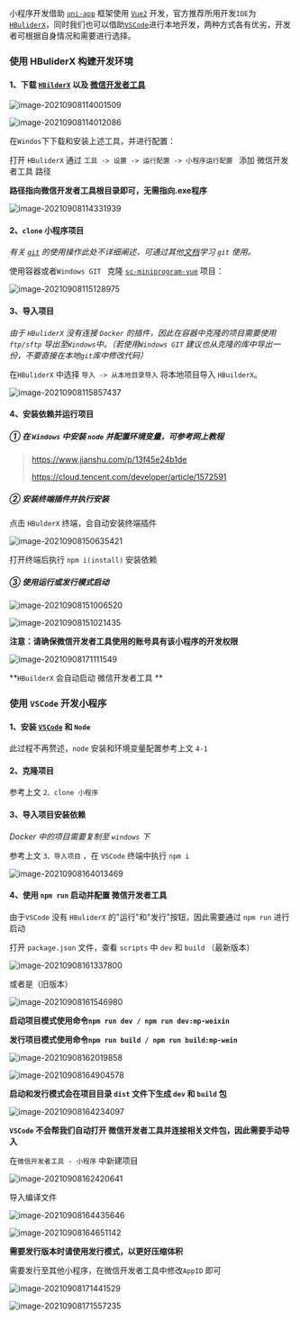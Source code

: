 小程序开发借助 [`uni-app`](https://uniapp.dcloud.io/) 框架使用 [`Vue2`](https://vuejs.org/) 开发，官方推荐所用开发`IDE`为 [`HBuliderX`](https://www.dcloud.io/hbuilderx.html?hmsr=vue-en&hmpl=&hmcu=&hmkw=&hmci=)，同时我们也可以借助[`VSCode`](https://code.visualstudio.com/)进行本地开发，两种方式各有优劣，开发者可根据自身情况和需要进行选择。

### 使用 HBuliderX 构建开发环境

#### 1、下载 [`HBilderX`](https://www.dcloud.io/hbuilderx.html?hmsr=vue-en&hmpl=&hmcu=&hmkw=&hmci=) 以及 [微信开发者工具](https://developers.weixin.qq.com/miniprogram/dev/devtools/download.html)

![image-20210908114001509](https://github.com/su4g/study-md/blob/main/typora-user-images/image-20210908114001509.png)

![image-20210908114012086](https://github.com/su4g/study-md/blob/main/typora-user-images/image-20210908114012086.png)

在`Windos`下下载和安装上述工具，并进行配置：

打开 `HBuliderX` 通过 `工具 -> 设置 -> 运行配置 -> 小程序运行配置 ` 添加 微信开发者工具 路径

**路径指向微信开发者工具根目录即可，无需指向.exe程序**

![image-20210908114331939](https://github.com/su4g/study-md/blob/main/typora-user-images/image-20210908114331939.png)

#### 2、`clone` 小程序项目

*有关 [`git`](https://git-scm.com/) 的使用操作此处不详细阐述，可通过其他[文档](https://workshops.otrs365.cn/web/#/109?page_id=1229)学习 `git` 使用。*

使用容器或者`Windows GIT ` 克隆  [`sc-miniprogram-vue`](https://git.otrs365.cn/service-cool-uniapp/uniapp-cool) 项目：

![image-20210908115128975](https://github.com/su4g/study-md/blob/main/typora-user-images/image-20210908115128975.png)

#### 3、导入项目

*由于 `HBuliderX` 没有连接 `Docker` 的插件，因此在容器中克隆的项目需要使用 `ftp/sftp` 导出至`Windows`中。（若使用`Windows GIT` 建议也从克隆的库中导出一份，不要直接在本地`git`库中修改代码）*

在`HBuliderX` 中选择 `导入 -> 从本地目录导入` 将本地项目导入 `HBuilderX`。

![image-20210908115857437](https://github.com/su4g/study-md/blob/main/typora-user-images/image-20210908115857437.png)

#### 4、安装依赖并运行项目

##### ① 在 `Windows` 中安装 `node` 并配置环境变量，可参考网上教程

> https://www.jianshu.com/p/13f45e24b1de
>
> https://cloud.tencent.com/developer/article/1572591

##### ② 安装终端插件并执行安装

点击 `HBulderX` 终端，会自动安装终端插件

![image-20210908150635421](https://github.com/su4g/study-md/blob/main/typora-user-images/image-20210908150635421.png)

打开终端后执行 `npm i(install)` 安装依赖

##### ③ 使用运行或发行模式启动

![image-20210908151006520](https://github.com/su4g/study-md/blob/main/typora-user-images/image-20210908151006520.png)

![image-20210908151021435](https://github.com/su4g/study-md/blob/main/typora-user-images/image-20210908151021435.png)

**注意：请确保微信开发者工具使用的账号具有该小程序的开发权限**

![image-20210908171111549](https://github.com/su4g/study-md/blob/main/typora-user-images/image-20210908171111549.png)

**`HBuilderX` 会自动启动 微信开发者工具 **



### 使用 `VSCode` 开发小程序

#### 1、安装 [`VSCode`](https://code.visualstudio.com/) 和 `Node` 

此过程不再赘述，`node` 安装和环境变量配置参考上文 `4-1`

#### 2、克隆项目

参考上文 `2、clone 小程序`

#### 3、导入项目安装依赖

*Docker  中的项目需要复制至 `windows` 下*

参考上文 `3、导入项目` ，在 `VSCode` 终端中执行 `npm i`

![image-20210908164013469](https://github.com/su4g/study-md/blob/main/typora-user-images/image-20210908164013469.png)

#### 4、使用 `npm run` 启动并配置 微信开发者工具

由于`VSCode` 没有 `HBuliderX` 的"运行"和"发行"按钮，因此需要通过 `npm run` 进行启动

打开 `package.json` 文件，查看 `scripts` 中 `dev` 和 `build`  （最新版本）

![image-20210908161337800](https://github.com/su4g/study-md/blob/main/typora-user-images/image-20210908161337800.png)

或者是（旧版本）

![image-20210908161546980](https://github.com/su4g/study-md/blob/main/typora-user-images/image-20210908161546980.png)

**启动项目模式使用命令`npm run dev / npm run dev:mp-weixin`**

**发行项目模式使用命令`npm run build / npm run build:mp-wein`**

![image-20210908162019858](https://github.com/su4g/study-md/blob/main/typora-user-images/image-20210908162019858.png)

![image-20210908164904578](https://github.com/su4g/study-md/blob/main/typora-user-images/image-20210908164904578.png)

**启动和发行模式会在项目目录 `dist` 文件下生成 `dev` 和 `build` 包** 

![image-20210908164234097](https://github.com/su4g/study-md/blob/main/typora-user-images/image-20210908164234097.png)

**`VSCode` 不会帮我们自动打开 微信开发者工具并连接相关文件包，因此需要手动导入**

在`微信开发者工具 - 小程序` 中新建项目

![image-20210908162420641](https://github.com/su4g/study-md/blob/main/typora-user-images/image-20210908162420641.png)

导入编译文件

![image-20210908164435646](https://github.com/su4g/study-md/blob/main/typora-user-images/image-20210908164435646.png)

![image-20210908164651142](https://github.com/su4g/study-md/blob/main/typora-user-images/image-20210908164651142.png)

**需要发行版本时请使用发行模式，以更好压缩体积**

需要发行至其他小程序，在微信开发者工具中修改`AppID` 即可

![image-20210908171441529](https://github.com/su4g/study-md/blob/main/typora-user-images/image-20210908171441529.png)

![image-20210908171557235](https://github.com/su4g/study-md/blob/main/typora-user-images/image-20210908171557235.png)



